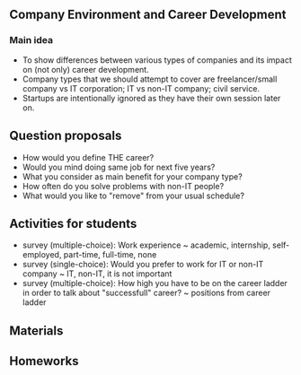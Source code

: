 ## Company Environment and Career Development

### Main idea

- To show differences between various types of companies and its impact on (not only) career development.
- Company types that we should attempt to cover are freelancer/small company vs IT corporation; IT vs non-IT company; civil service. 
- Startups are intentionally ignored as they have their own session later on. 

## Question proposals
- How would you define THE career?
- Would you mind doing same job for next five years?
- What you consider as main benefit for your company type?
- How often do you solve problems with non-IT people?
- What would you like to "remove" from your usual schedule?

## Activities for students

- survey (multiple-choice): Work experience ~ academic, internship, self-employed, part-time, full-time, none
- survey (single-choice): Would you prefer to work for IT or non-IT company ~ IT, non-IT, it is not important
- survey (multiple-choice): How high you have to be on the career ladder in order to talk about "successfull" career? ~ positions from career ladder

## Materials

## Homeworks
